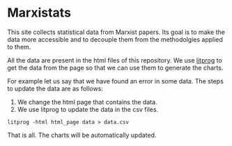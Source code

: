 # Marxistats

This site collects statistical data from Marxist papers. Its goal is to make the data more accessible and to decouple them from the
methodolgies applied to them.

All the data are present in the html files of this repository. We use [litprog](https://github.com/xekoukou/litprog) to get the data
from the page so that we can use them to generate the charts.

For example let us say that we have found an error in some data. The steps to update the data are as follows:

1. We change the html page that contains the data.
2. We use litprog to update the data in the csv files.

```
litprog -html html_page data > data.csv
```

That is all. The charts will be automatically updated.

